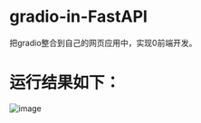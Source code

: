 # gradio-in-FastAPI
把gradio整合到自己的网页应用中，实现0前端开发。

# 运行结果如下：

![image](https://github.com/chow-q/gradio-in-FastAPI/assets/73530205/3f416a9b-bd78-4384-90fe-bb6cec625c3e)
